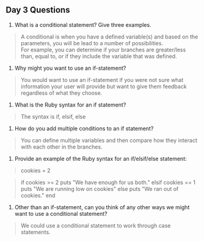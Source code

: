 ## Day 3 Questions

1. What is a conditional statement? Give three examples.
>A conditional is when you have a defined variable(s) and based on the parameters, you will be lead to a number of possibilities.  
>For example, you can determine if your branches are greater/less than, equal to, or if they include the variable that was defined.  

1. Why might you want to use an if-statement?
> You would want to use an if-statement if you were not sure what information your user will provide but want to give them feedback regardless of what they choose.  

1. What is the Ruby syntax for an if statement?
>The syntax is if, elsif, else  

1. How do you add multiple conditions to an if statement?
>You can define multiple variables and then compare how they interact with each other in the branches.  

1. Provide an example of the Ruby syntax for an if/elsif/else statement:
> cookies = 2

>if cookies >= 2
  puts "We have enough for us both."
>elsif cookies == 1
  puts "We are running low on cookies"
>else
  puts "We ran out of cookies."
>end  

1. Other than an if-statement, can you think of any other ways we might want to use a conditional statement?
>We could use a conditional statement to work through case statements.
